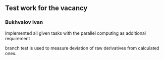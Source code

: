 ## Test work for the vacancy
### Bukhvalov Ivan

Implemented all given tasks with the parallel computing as additional requirement

branch test is used to measure deviation of raw derivatives from calculated ones.
